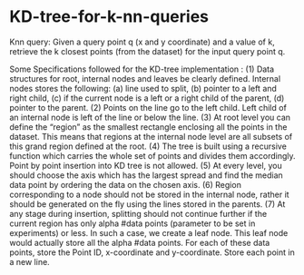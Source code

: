 # KD-tree-for-k-nn-queries
Knn query: Given a query point q (x and y coordinate) and a value of k, retrieve the k closest points (from the dataset) for the input query point q.


Some Specifications followed for the KD-tree implementation :
(1) Data structures for root, internal nodes and leaves be clearly defined. Internal nodes stores the
following: (a) line used to split, (b) pointer to a left and right child, (c) if the current node is a left or a right child
of the parent, (d) pointer to the parent.
(2) Points on the line go to the left child. Left child of an internal node is left of the line or below the line.
(3) At root level you can define the “region” as the smallest rectangle enclosing all the points in the dataset. This
means that regions at the internal node level are all subsets of this grand region defined at the root. 
(4) The tree is built using a recursive function which carries the whole set of points and divides them
accordingly. Point by point insertion into KD tree is not allowed.
(5) At every level, you should choose the axis which has the largest spread and find the median data point by ordering
the data on the chosen axis.
(6) Region corresponding to a node should not be stored in the internal node, rather it should be generated on the fly
using the lines stored in the parents. 
(7) At any stage during insertion, splitting should not continue further if the current region has only alpha #data
points (parameter to be set in experiments) or less. In such a case, we create a leaf node. This leaf node
would actually store all the alpha #data points. For each of these data points, store the Point ID, x-coordinate and
y-coordinate. Store each point in a new line.

